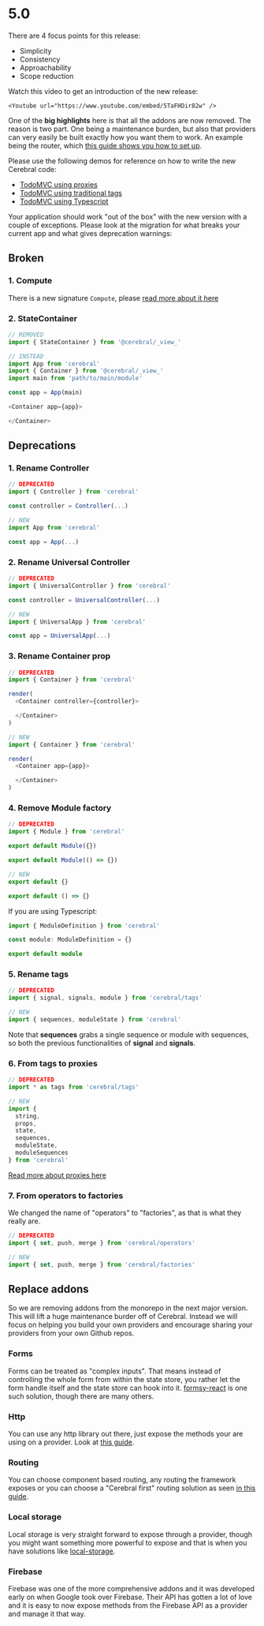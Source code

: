 # 5.0

There are 4 focus points for this release:

- Simplicity
- Consistency
- Approachability
- Scope reduction

Watch this video to get an introduction of the new release:

```marksy
<Youtube url="https://www.youtube.com/embed/5TaFHDir82w" />
```

One of the **big highlights** here is that all the addons are now removed. The reason is two part. One being a maintenance burden, but also that providers can very easily be built exactly how you want them to work. An example being the router, which [this guide shows you how to set up](/docs/guides/routing.html).

Please use the following demos for reference on how to write the new Cerebral code:

- [TodoMVC using proxies](https://github.com/cerebral/cerebral/tree/next/packages/demos/todomvc)
- [TodoMVC using traditional tags](https://github.com/cerebral/cerebral/tree/next/packages/demos/todomvc-tags)
- [TodoMVC using Typescript](https://github.com/cerebral/cerebral/tree/next/packages/demos/todomvc-ts)

Your application should work "out of the box" with the new version with a couple of exceptions. Please look at the migration for what breaks your current app and what gives deprecation warnings:

## Broken

### 1. Compute

There is a new signature `Compute`, please [read more about it here](/docs/api/computed.html)

### 2. StateContainer

```js
// REMOVED
import { StateContainer } from '@cerebral/_view_'

// INSTEAD
import App from 'cerebral'
import { Container } from '@cerebral/_view_'
import main from 'path/to/main/module'

const app = App(main)

<Container app={app}>

</Container>
```

## Deprecations

### 1. Rename Controller

```js
// DEPRECATED
import { Controller } from 'cerebral'

const controller = Controller(...)

// NEW
import App from 'cerebral'

const app = App(...)
```

### 2. Rename Universal Controller

```js
// DEPRECATED
import { UniversalController } from 'cerebral'

const controller = UniversalController(...)

// NEW
import { UniversalApp } from 'cerebral'

const app = UniversalApp(...)
```

### 3. Rename Container prop

```js
// DEPRECATED
import { Container } from 'cerebral'

render(
  <Container controller={controller}>

  </Container>
)

// NEW
import { Container } from 'cerebral'

render(
  <Container app={app}>

  </Container>
)
```

### 4. Remove Module factory

```js
// DEPRECATED
import { Module } from 'cerebral'

export default Module({})

export default Module(() => {})

// NEW
export default {}

export default () => {}
```

If you are using Typescript:

```ts
import { ModuleDefinition } from 'cerebral'

const module: ModuleDefinition = {}

export default module
```

### 5. Rename tags

```js
// DEPRECATED
import { signal, signals, module } from 'cerebral/tags'

// NEW
import { sequences, moduleState } from 'cerebral'
```

Note that **sequences** grabs a single sequence or module with sequences, so both the previous functionalities of **signal** and **signals**. 

### 6. From tags to proxies

```js
// DEPRECATED
import * as tags from 'cerebral/tags'

// NEW
import {
  string,
  props,
  state,
  sequences,
  moduleState,
  moduleSequences
} from 'cerebral'
```

[Read more about proxies here](/docs/api/proxy)

### 7. From operators to factories

We changed the name of "operators" to "factories", as that is what they really are.

```js
// DEPRECATED
import { set, push, merge } from 'cerebral/operators'

// NEW
import { set, push, merge } from 'cerebral/factories'
```

## Replace addons

So we are removing addons from the monorepo in the next major version. This will lift a huge maintenance burder off of Cerebral. Instead we will focus on helping you build your own providers and encourage sharing your providers from your own Github repos.

### Forms
Forms can be treated as "complex inputs". That means instead of controlling the whole form from within the state store, you rather let the form handle itself and the state store can hook into it. [formsy-react](https://github.com/formsy/formsy-react) is one such solution, though there are many others.

### Http
You can use any http library out there, just expose the methods your are using on a provider. Look at [this guide](/docs/guides/http.html).

### Routing
You can choose component based routing, any routing the framework exposes or you can choose a "Cerebral first" routing solution as seen [in this guide](/docs/guides/routing.html).

### Local storage
Local storage is very straight forward to expose through a provider, though you might want something more powerful to expose and that is when you have solutions like [local-storage](https://www.npmjs.com/package/local-storage).

### Firebase
Firebase was one of the more comprehensive addons and it was developed early on when Google took over Firebase. Their API has gotten a lot of love and it is easy to now expose methods from the Firebase API as a provider and manage it that way.
